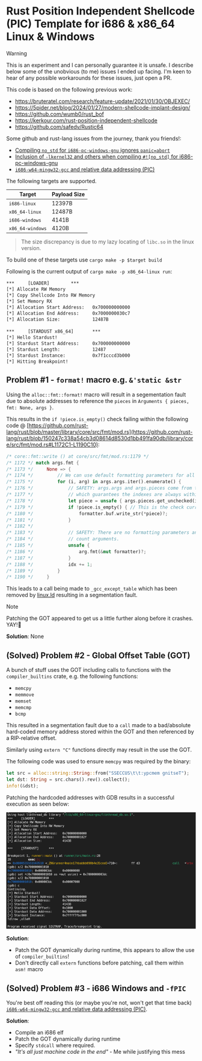 # Rust Position Independent Shellcode (PIC) Template for i686 & x86\_64 Linux & Windows

> [!warning]
> This is an experiment and I can personally guarantee it is unsafe. I describe below some of the unobvious (to me) issues I ended up facing.
> I'm keen to hear of any possible workarounds for these issues, just open a PR.

This code is based on the following previous work:
- https://bruteratel.com/research/feature-update/2021/01/30/OBJEXEC/
- https://5pider.net/blog/2024/01/27/modern-shellcode-implant-design/
- https://github.com/wumb0/rust_bof
- https://kerkour.com/rust-position-independent-shellcode
- https://github.com/safedv/Rustic64


Some github and rust-lang issues from the journey, thank you friends!:
- [Compiling `no_std` for `i686-pc-windows-gnu` ignores `panic=abort`](https://github.com/rust-lang/rust/issues/133826)
- [Inclusion of `-lkernel32` and others when compiling `#![no_std]` for i686-pc-windows-gnu](https://users.rust-lang.org/t/inclusion-of-lkernel32-and-others-when-compiling-no-std-for-i686-pc-windows-gnu/121551)
- [`i686-w64-mingw32-gcc` and relative data addressing (PIC)](https://users.rust-lang.org/t/i686-w64-mingw32-gcc-and-relative-data-addressing-pic/122399/9)

The following targets are supported.

| Target | Payload Size |
| --- | --- |
| `i686-linux` | 12397B |
| `x86_64-linux` | 12487B |
| `i686-windows` | 4141B |
| `x86_64-windows` | 4120B |

> The size discrepancy is due to my lazy locating of `libc.so` in the linux version.

To build one of these targets use `cargo make -p $target build`

Following is the current output of `cargo make -p x86_64-linux run`:

```
***     [LOADER]        ***
[*] Allocate RW Memory
[*] Copy Shellcode Into RW Memory
[*] Set Memory RX
[*] Allocation Start Address:   0x700000000000
[*] Allocation End Address:     0x7000000030c7
[*] Allocation Size:            12487B

***     [STARDUST x86_64]       ***
[*] Hello Stardust!
[*] Stardust Start Address:     0x700000000000
[*] Stardust Length:            12487
[*] Stardust Instance:          0x7f1cccd3b000
[*] Hitting Breakpoint!
```

## Problem #1 - `format!` macro e.g. `&'static &str`

Using the `alloc::fmt::format!` macro will result in a segementation fault due to absolute addresses to reference the `pieces` in `Arguments { pieces, fmt: None, args }`.


This results in the `if !piece.is_empty()` check failing within the following code
@ [https://github.com/rust-lang/rust/blob/master/library/core/src/fmt/mod.rs](https://github.com/rust-lang/rust/blob/150247c338a54cb3d08614d8530d1bb491fa90db/library/core/src/fmt/mod.rs#L1172C1-L1190C10):

```rust
/* core::fmt::write () at core/src/fmt/mod.rs:1179 */
/* 1172 */ match args.fmt {
/* 1173 */     None => {
/* 1174 */         // We can use default formatting parameters for all arguments.
/* 1175 */         for (i, arg) in args.args.iter().enumerate() {
/* 1176 */             // SAFETY: args.args and args.pieces come from the same Arguments,
/* 1177 */             // which guarantees the indexes are always within bounds.
/* 1178 */             let piece = unsafe { args.pieces.get_unchecked(i) };
/* 1179 */             if !piece.is_empty() { // This is the check currently failing
/* 1180 */                 formatter.buf.write_str(*piece)?;
/* 1181 */             }
/* 1182 */
/* 1183 */             // SAFETY: There are no formatting parameters and hence no
/* 1184 */             // count arguments.
/* 1185 */             unsafe {
/* 1186 */                 arg.fmt(&mut formatter)?;
/* 1187 */             }
/* 1188 */             idx += 1;
/* 1189 */         }
/* 1190 */     }
```

This leads to a call being made to `_gcc_except_table` which has been removed by [linux.ld](./stardust/scripts/linux.ld) resulting in a segmentation fault.

> [!note]
> Patching the GOT appeared to get us a little further along before it crashes. YAY!🥳

**Solution**: None

## (Solved) Problem #2 - Global Offset Table (GOT)

A bunch of stuff uses the GOT including calls to functions with the `compiler_builtins` crate, e.g. the following functions:
- `memcpy`
- `memmove`
- `memset`
- `memcmp`
- `bcmp`

This resulted in a segmentation fault due to a `call` made to a bad/absolute hard-coded memory address stored within the GOT and then referenced by a RIP-relative offset.

Similarly using `extern "C"` functions directly may result in the use the GOT.


The following code was used to ensure `memcpy` was required by the binary:

```rust
let src = alloc::string::String::from("SSECCUS\t\t:ypcmem gnitseT");
let dst: String = src.chars().rev().collect();
info!(&dst);
```

Patching the hardcoded addresses with GDB results in a successful execution as seen below:

![Patching `memcpy` address in GOT with GDB](./docs/patching-memcpy-addr.png)

**Solution**:
- Patch the GOT dynamically during runtime, this appears to allow the use of `compiler_builtins`!
- Don't directly call `extern` functions before patching, call them within `asm!` macro

## (Solved) Problem #3 - i686 Windows and `-fPIC`

You're best off reading this (or maybe you're not, won't get that time back) [`i686-w64-mingw32-gcc` and relative data addressing (PIC)](https://users.rust-lang.org/t/i686-w64-mingw32-gcc-and-relative-data-addressing-pic/122399/9).

**Solution**:
- Compile an i686 elf
- Patch the GOT dynamically during runtime
- Specify `stdcall` where required.
- _"It's all just machine code in the end"_ - Me while justifying this mess
